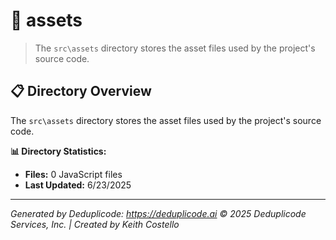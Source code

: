 # 📁 assets

> The `src\assets` directory stores the asset files used by the project's source code.

## 📋 Directory Overview

The `src\assets` directory stores the asset files used by the project's source code.

**📊 Directory Statistics:**
- **Files:** 0 JavaScript files
- **Last Updated:** 6/23/2025

---

*Generated by Deduplicode: https://deduplicode.ai*
*© 2025 Deduplicode Services, Inc. | Created by Keith Costello*
